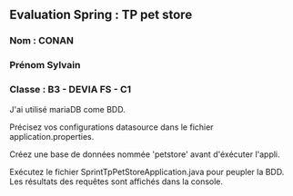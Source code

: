 ## Evaluation Spring : TP pet store


### Nom : CONAN
### Prénom Sylvain
### Classe : B3 - DEVIA FS - C1

J'ai utilisé mariaDB come BDD. 

Précisez vos configurations datasource dans le fichier application.properties.

Créez une base de données nommée 'petstore' avant d'éxécuter l'appli.

Exécutez le fichier SprintTpPetStoreApplication.java pour peupler la BDD.
Les résultats des requêtes sont affichés dans la console.